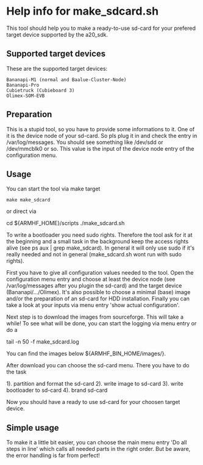 Help info for make_sdcard.sh
============================

This tool should help you to make a ready-to-use sd-card for your prefered target device supported
by the a20_sdk. 


Supported target devices
------------------------

These are the supported target devices:

	Bananapi-M1 (normal and Baalue-Cluster-Node)
	Bananapi-Pro
	Cubietruck (Cubieboard 3)
	Olimex-SOM-EVB


Preparation
-----------

This is a stupid tool, so you have to provide some informations to it. One of it is the device
node of your sd-card. So pls plug it in and check the entry in /var/log/messages. You should see
something like /dev/sdd or /dev/mmcblk0 or so. This value is the input of the device node entry
of the configuration menu.


Usage
-----

You can start the tool via make target

    make make_sdcard

or direct via

   cd ${ARMHF_HOME}/scripts
   ./make_sdcard.sh

To write a bootloader you need sudo rights. Therefore the tool ask for it at the beginning and a
small task in the background keep the access rights alive (see ps aux | grep make_sdcard). In
general it will only use sudo if it's really needed and not in general (make_sdcard.sh wont run
with sudo rights).

First you have to give all configuration values needed to the tool. Open the configuration menu
entry and choose at least the device node (see /var/log/messages after you plugin the sd-card)
and the target device (Bananapi/.../Olimex). It's also possible to choose a minimal (base) image
and/or the preparation of an sd-card for HDD installation. Finally you can take a look at your
inputs via menu entry 'show actual configuration'.

Next step is to download the images from sourceforge. This will take a while! To see what will
be done, you can start the logging via menu entry or do a

   tail -n 50 -f make_sdcard.log

You can find the images below ${ARMHF_BIN_HOME/images/}.

After download you can choose the sd-card menu. There you have to do the task

   1). partition and format the sd-card
   2). write image to sd-card
   3). write bootloader to sd-card
   4). brand sd-card

Now you should have a ready to use sd-card for your choosen target device.


Simple usage
------------

To make it a little bit easier, you can choose the main menu entry 'Do all steps in line' which
calls all needed parts in the right order. But be aware, the error handling is far from perfect!



